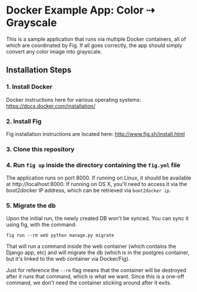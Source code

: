 # Docker Example App: Color ⇢ Grayscale

This is a sample application that runs via multiple Docker containers, all of which are coordinated by Fig. If all goes correctly, the app should simply convert any color image into grayscale.

## Installation Steps

### 1. Install Docker

Docker instructions here for various operating systems: <https://docs.docker.com/installation/>

### 2. Install Fig

Fig installation instructions are located here: <http://www.fig.sh/install.html>

### 3. Clone this repository

### 4. Run `fig up` inside the directory containing the `fig.yml` file

The application runs on port 8000. If running on Linux, it should be available
at http://localhost:8000. If running on OS X, you'll need to access it via the
boot2docker IP address, which can be retrieved via `boot2docker ip`.

### 5. Migrate the db

Upon the initial run, the newly created DB won't be synced. You can sync it
using fig, with the command:

`fig run --rm web python manage.py migrate`

That will run a command inside the web container (which contains the Django
app, etc) and will migrate the db (which is in the postgres container, but it's
linked to the web container via Docker/Fig).

Just for reference the `--rm` flag means that the container will be destroyed
after it runs that command, which is what we want. Since this is a one-off
command, we don't need the container sticking around after it exits.
